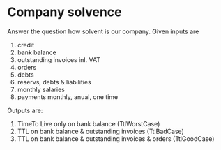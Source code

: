 # Company solvence
Answer the question how solvent is our company. Given inputs are
1. credit
  1. bank balance
  2. outstanding invoices inl. VAT
  3. orders
1. debts
  1. reservs, debts & liabilities
  2. monthly salaries
  3. payments monthly, anual, one time

Outputs are:
1. TimeTo Live only on bank balance (TtlWorstCase)
2. TTL on bank balance & outstanding invoices (TtlBadCase)
3. TTL on bank balance & outstanding invoices & orders (TtlGoodCase)
